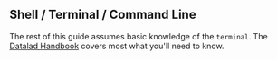 ## Shell / Terminal / Command Line

The rest of this guide assumes basic knowledge of the `terminal`. The
[Datalad Handbook](https://handbook.datalad.org/en/latest/intro/howto.html)
covers most what you'll need to know.
